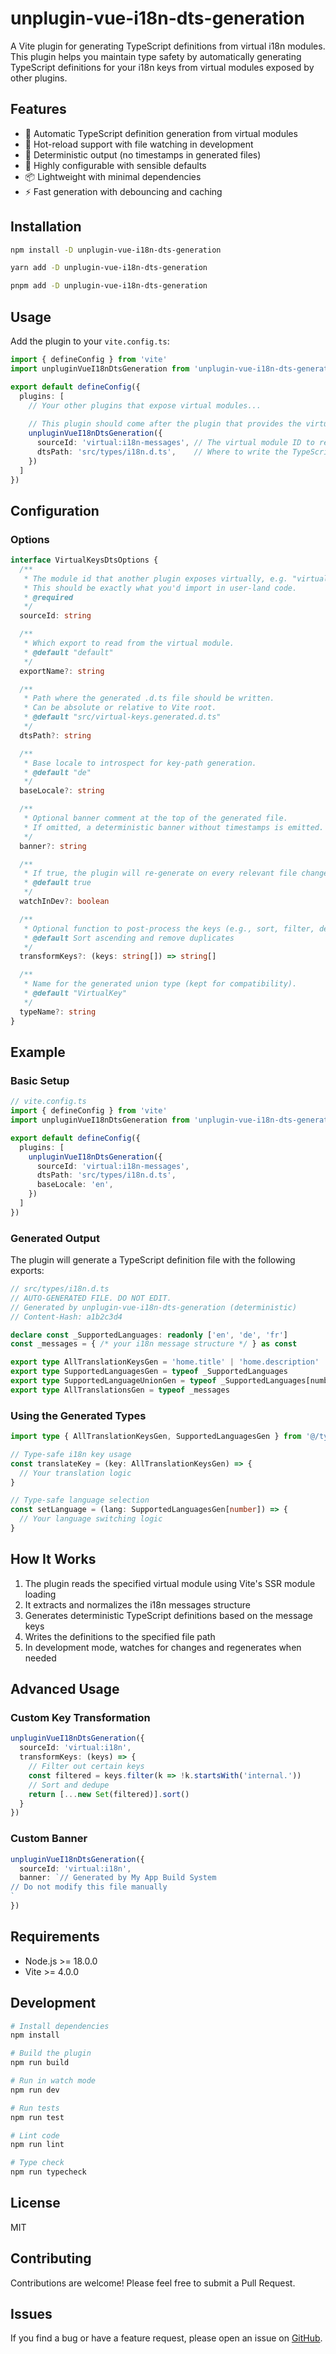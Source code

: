 # unplugin-vue-i18n-dts-generation

A Vite plugin for generating TypeScript definitions from virtual i18n modules. This plugin helps you maintain type safety by automatically generating TypeScript definitions for your i18n keys from virtual modules exposed by other plugins.

## Features

- 🚀 Automatic TypeScript definition generation from virtual modules
- 🔄 Hot-reload support with file watching in development
- 🎯 Deterministic output (no timestamps in generated files)
- 🔧 Highly configurable with sensible defaults
- 📦 Lightweight with minimal dependencies
- ⚡ Fast generation with debouncing and caching

## Installation

```bash
npm install -D unplugin-vue-i18n-dts-generation
```

```bash
yarn add -D unplugin-vue-i18n-dts-generation
```

```bash
pnpm add -D unplugin-vue-i18n-dts-generation
```

## Usage

Add the plugin to your `vite.config.ts`:

```typescript
import { defineConfig } from 'vite'
import unpluginVueI18nDtsGeneration from 'unplugin-vue-i18n-dts-generation'

export default defineConfig({
  plugins: [
    // Your other plugins that expose virtual modules...
    
    // This plugin should come after the plugin that provides the virtual module
    unpluginVueI18nDtsGeneration({
      sourceId: 'virtual:i18n-messages', // The virtual module ID to read from
      dtsPath: 'src/types/i18n.d.ts',    // Where to write the TypeScript definitions
    })
  ]
})
```

## Configuration

### Options

```typescript
interface VirtualKeysDtsOptions {
  /**
   * The module id that another plugin exposes virtually, e.g. "virtual:routes".
   * This should be exactly what you'd import in user-land code.
   * @required
   */
  sourceId: string

  /**
   * Which export to read from the virtual module.
   * @default "default"
   */
  exportName?: string

  /**
   * Path where the generated .d.ts file should be written.
   * Can be absolute or relative to Vite root.
   * @default "src/virtual-keys.generated.d.ts"
   */
  dtsPath?: string

  /**
   * Base locale to introspect for key-path generation.
   * @default "de"
   */
  baseLocale?: string

  /**
   * Optional banner comment at the top of the generated file.
   * If omitted, a deterministic banner without timestamps is emitted.
   */
  banner?: string

  /**
   * If true, the plugin will re-generate on every relevant file change in dev.
   * @default true
   */
  watchInDev?: boolean

  /**
   * Optional function to post-process the keys (e.g., sort, filter, dedupe).
   * @default Sort ascending and remove duplicates
   */
  transformKeys?: (keys: string[]) => string[]

  /**
   * Name for the generated union type (kept for compatibility).
   * @default "VirtualKey"
   */
  typeName?: string
}
```

## Example

### Basic Setup

```typescript
// vite.config.ts
import { defineConfig } from 'vite'
import unpluginVueI18nDtsGeneration from 'unplugin-vue-i18n-dts-generation'

export default defineConfig({
  plugins: [
    unpluginVueI18nDtsGeneration({
      sourceId: 'virtual:i18n-messages',
      dtsPath: 'src/types/i18n.d.ts',
      baseLocale: 'en',
    })
  ]
})
```

### Generated Output

The plugin will generate a TypeScript definition file with the following exports:

```typescript
// src/types/i18n.d.ts
// AUTO-GENERATED FILE. DO NOT EDIT.
// Generated by unplugin-vue-i18n-dts-generation (deterministic)
// Content-Hash: a1b2c3d4

declare const _SupportedLanguages: readonly ['en', 'de', 'fr']
const _messages = { /* your i18n message structure */ } as const

export type AllTranslationKeysGen = 'home.title' | 'home.description' | 'about.title' // ...
export type SupportedLanguagesGen = typeof _SupportedLanguages
export type SupportedLanguageUnionGen = typeof _SupportedLanguages[number]
export type AllTranslationsGen = typeof _messages
```

### Using the Generated Types

```typescript
import type { AllTranslationKeysGen, SupportedLanguagesGen } from '@/types/i18n'

// Type-safe i18n key usage
const translateKey = (key: AllTranslationKeysGen) => {
  // Your translation logic
}

// Type-safe language selection
const setLanguage = (lang: SupportedLanguagesGen[number]) => {
  // Your language switching logic
}
```

## How It Works

1. The plugin reads the specified virtual module using Vite's SSR module loading
2. It extracts and normalizes the i18n messages structure
3. Generates deterministic TypeScript definitions based on the message keys
4. Writes the definitions to the specified file path
5. In development mode, watches for changes and regenerates when needed

## Advanced Usage

### Custom Key Transformation

```typescript
unpluginVueI18nDtsGeneration({
  sourceId: 'virtual:i18n',
  transformKeys: (keys) => {
    // Filter out certain keys
    const filtered = keys.filter(k => !k.startsWith('internal.'))
    // Sort and dedupe
    return [...new Set(filtered)].sort()
  }
})
```

### Custom Banner

```typescript
unpluginVueI18nDtsGeneration({
  sourceId: 'virtual:i18n',
  banner: `// Generated by My App Build System
// Do not modify this file manually
`
})
```

## Requirements

- Node.js >= 18.0.0
- Vite >= 4.0.0

## Development

```bash
# Install dependencies
npm install

# Build the plugin
npm run build

# Run in watch mode
npm run dev

# Run tests
npm run test

# Lint code
npm run lint

# Type check
npm run typecheck
```

## License

MIT

## Contributing

Contributions are welcome! Please feel free to submit a Pull Request.

## Issues

If you find a bug or have a feature request, please open an issue on [GitHub](https://github.com/your-username/unplugin-vue-i18n-dts-generation/issues).